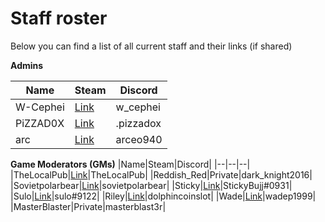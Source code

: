 # Staff roster

Below you can find a list of all current staff and their links (if shared)

**Admins**

|Name|Steam|Discord|
|--|--|--|
|W-Cephei|[Link](https://steamcommunity.com/id/vymajoris/)|w_cephei| 
|PiZZAD0X|[Link](https://steamcommunity.com/id/PiZZAD0X/)|.pizzadox| 
|arc|[Link](https://steamcommunity.com/profiles/76561197967191835/)|arceo940| 

**Game Moderators (GMs)**
|Name|Steam|Discord|
|--|--|--|
|TheLocalPub|[Link](https://steamcommunity.com/id/TheLocalPub/)|TheLocalPub|
|Reddish_Red|Private|dark_knight2016| 
|Sovietpolarbear|[Link](https://steamcommunity.com/profiles/76561198005813406)|sovietpolarbear| 
|Sticky|[Link](https://steamcommunity.com/id/StickyBujj/)|StickyBujj#0931| 
|Sulo|[Link](https://steamcommunity.com/profiles/76561197974294846/)|sulo#9122| 
|Riley|[Link](https://steamcommunity.com/profiles/76561198030089572)|dolphincoinslot|
|Wade|[Link](https://steamcommunity.com/id/WadeP1999/)|wadep1999|
|MasterBlaster|Private|masterblast3r| 